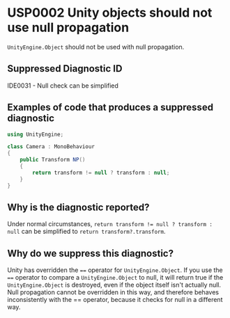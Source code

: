 # USP0002 Unity objects should not use null propagation

`UnityEngine.Object` should not be used with null propagation.

## Suppressed Diagnostic ID

IDE0031 - Null check can be simplified

## Examples of code that produces a suppressed diagnostic
```csharp
using UnityEngine;

class Camera : MonoBehaviour
{
	public Transform NP()
	{
		return transform != null ? transform : null;
	}
}
```

## Why is the diagnostic reported?

Under normal circumstances, `return transform != null ? transform : null` can be simplified to `return transform?.transform`.

## Why do we suppress this diagnostic?

Unity has overridden the `==` operator for `UnityEngine.Object`. If you use the `==` operator to compare a `UnityEngine.Object` to null, it will return true if the `UnityEngine.Object` is destroyed, even if the object itself isn't actually null. Null propagation cannot be overridden in this way, and therefore behaves inconsistently with the == operator, because it checks for null in a different way.